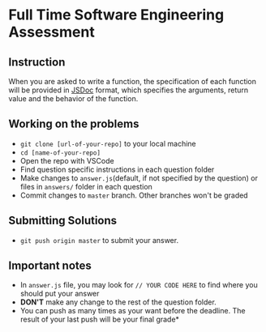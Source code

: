 # Full Time Software Engineering Assessment

## Instruction

When you are asked to write a function, the specification of each function will be provided in [JSDoc](https://jsdoc.app/) format, which specifies the arguments, return value and the behavior of the function.

## Working on the problems

- `git clone [url-of-your-repo]` to your local machine
- `cd [name-of-your-repo]`
- Open the repo with VSCode
- Find question specific instructions in each question folder
- Make changes to `answer.js`(default, if not specified by the question) or files in `answers/` folder in each question
- Commit changes to `master` branch. Other branches won't be graded

## Submitting Solutions

- `git push origin master` to submit your answer.

## Important notes

- In `answer.js` file, you may look for `// YOUR CODE HERE` to find where you should put your answer
- **DON'T** make any change to the rest of the question folder.
- You can push as many times as your want before the deadline. The result of your last push will be your final grade\*
